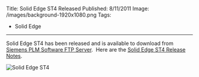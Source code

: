 Title: Solid Edge ST4 Released
Published: 8/11/2011
Image: /images/background-1920x1080.png
Tags:
  - Solid Edge
---

Solid Edge ST4 has been released and is available to download from [Siemens PLM Software FTP Server](http://ftp.ugs.com/download.php).  Here are the [Solid Edge ST4 Release Notes](http://support.industrysoftware.automation.siemens.com/docs/se/st4/st4releasenotes.pdf).

![](http://blob.jasonnewell.net/blog/2011-08-11_1.jpg "Solid Edge ST4")